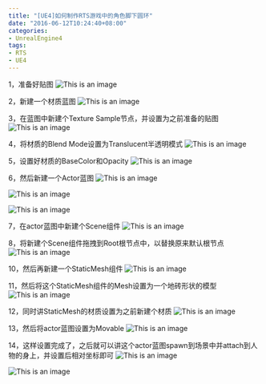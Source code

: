 ```yaml
---
title: "[UE4]如何制作RTS游戏中的角色脚下圆环"
date: "2016-06-12T10:24:40+08:00"
categories:
- UnrealEngine4
tags:
- RTS
- UE4
---
```



1，准备好贴图
![This is an image](/img/[UE4]如何制作RTS游戏中的角色脚下圆环/[UE4]如何制作RTS游戏中的角色脚下圆环-1.jpg)

2，新建一个材质蓝图
![This is an image](/img/[UE4]如何制作RTS游戏中的角色脚下圆环/[UE4]如何制作RTS游戏中的角色脚下圆环-2.jpg)

3，在蓝图中新建个Texture Sample节点，并设置为之前准备的贴图
![This is an image](/img/[UE4]如何制作RTS游戏中的角色脚下圆环/[UE4]如何制作RTS游戏中的角色脚下圆环-3.jpg)

4，将材质的Blend Mode设置为Translucent半透明模式
![This is an image](/img/[UE4]如何制作RTS游戏中的角色脚下圆环/[UE4]如何制作RTS游戏中的角色脚下圆环-4.jpg)

5，设置好材质的BaseColor和Opacity
![This is an image](/img/[UE4]如何制作RTS游戏中的角色脚下圆环/[UE4]如何制作RTS游戏中的角色脚下圆环-5.jpg)

6，然后新建一个Actor蓝图
![This is an image](/img/[UE4]如何制作RTS游戏中的角色脚下圆环/[UE4]如何制作RTS游戏中的角色脚下圆环-6.jpg)

![This is an image](/img/[UE4]如何制作RTS游戏中的角色脚下圆环/[UE4]如何制作RTS游戏中的角色脚下圆环-7.jpg)

![This is an image](/img/[UE4]如何制作RTS游戏中的角色脚下圆环/[UE4]如何制作RTS游戏中的角色脚下圆环-8.jpg)

7，在actor蓝图中新建个Scene组件
![This is an image](/img/[UE4]如何制作RTS游戏中的角色脚下圆环/[UE4]如何制作RTS游戏中的角色脚下圆环-9.jpg)

8，将新建个Scene组件拖拽到Root根节点中，以替换原来默认根节点
![This is an image](/img/[UE4]如何制作RTS游戏中的角色脚下圆环/[UE4]如何制作RTS游戏中的角色脚下圆环-11.jpg)

10，然后再新建一个StaticMesh组件
![This is an image](/img/[UE4]如何制作RTS游戏中的角色脚下圆环/[UE4]如何制作RTS游戏中的角色脚下圆环-12.jpg)

11，然后将这个StaticMesh组件的Mesh设置为一个地砖形状的模型
![This is an image](/img/[UE4]如何制作RTS游戏中的角色脚下圆环/[UE4]如何制作RTS游戏中的角色脚下圆环-13.jpg)

12，同时讲StaticMesh的材质设置为之前新建个材质
![This is an image](/img/[UE4]如何制作RTS游戏中的角色脚下圆环/[UE4]如何制作RTS游戏中的角色脚下圆环-14.jpg)

13，然后将actor蓝图设置为Movable
![This is an image](/img/[UE4]如何制作RTS游戏中的角色脚下圆环/[UE4]如何制作RTS游戏中的角色脚下圆环-15.jpg)

14，这样设置完成了，之后就可以讲这个actor蓝图spawn到场景中并attach到人物的身上，并设置后相对坐标即可
![This is an image](/img/[UE4]如何制作RTS游戏中的角色脚下圆环/[UE4]如何制作RTS游戏中的角色脚下圆环-16.jpg)

![This is an image](/img/[UE4]如何制作RTS游戏中的角色脚下圆环/[UE4]如何制作RTS游戏中的角色脚下圆环-17.jpg)